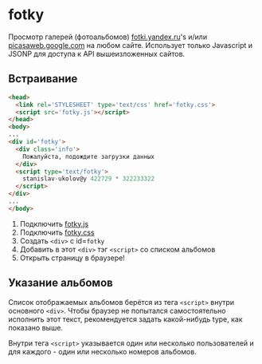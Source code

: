 # fotky

Просмотр галерей (фотоальбомов)
[fotki.yandex.ru](http://fotki.yandex.ru/)'s и/или
[picasaweb.google.com](https://picasaweb.google.com)
на любом сайте. Использует только Javascript и JSONP для доступа к API
вышеизложенных сайтов.

## Встраивание

``` html
<head>
  <link rel='STYLESHEET' type='text/css' href='fotky.css'>
  <script src='fotky.js'></script>
</head>
<body>
...
<div id='fotky'>
  <div class='info'>
    Пожалуйста, подождите загрузки данных
  </div>
  <script type='text/fotky'>
    stanislav-ukolov@y 422729 * 322233322
  </script>
</div>
...
</body>
```

1. Подключить [fotky.js](/fotky.js)
1. Подключить [fotky.css](/test/fotky.css)
1. Создать `<div>` с id=`fotky`
1. Добавить в этот `<div>` тэг `<script>` со списком альбомов
1. Открыть страницу в браузере!

## Указание альбомов

Список отображаемых альбомов берётся из тега `<script>` внутри основного `<div>`.
Чтобы браузер не попытался самостоятельно исполнить этот текст, рекомендуется задать
какой-нибудь type, как показано выше.

Внутри тега `<script>` указывается один или несколько пользователей и для каждого - один или несколько
номеров альбомов.

